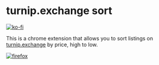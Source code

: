 # turnip.exchange sort

[![ko-fi](https://www.ko-fi.com/img/githubbutton_sm.svg)](https://ko-fi.com/I3I01PVEO)

This is a chrome extension that allows you to sort listings on [turnip.exchange](https://turnip.exchange/islands) by price, high to low.

[![firefox](https://developer.chrome.com/webstore/images/ChromeWebStore_Badge_v2_496x150.png)](https://chrome.google.com/webstore/detail/turnip-exchange-sort/obmccfkghnlpgnkbmhnpooehpkgpmfkl?hl=en&authuser=0)